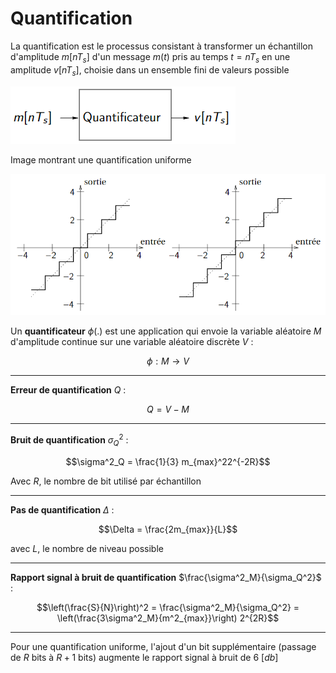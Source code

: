 # Quantification

La quantification est le processus consistant à transformer un échantillon d'amplitude $m[nT_s]$ d'un message $m(t)$ pris au temps $t=nT_s$ en une amplitude $v[nT_s]$, choisie dans un ensemble fini de valeurs possible

![](attachments/Pasted%20image%2020230603205639.png)

Image montrant une quantification uniforme

![](attachments/Pasted%20image%2020230603205649.png)

Un **quantificateur** $\phi(.)$ est une application qui envoie la variable aléatoire $M$ d'amplitude continue sur une variable aléatoire discrète $V$ :

$$\phi : M \rightarrow V$$

---

**Erreur de quantification** $Q$ :

$$Q=V-M$$

---

**Bruit de quantification** $\sigma^2_Q$ :

$$\sigma^2_Q = \frac{1}{3} m_{max}^22^{-2R}$$

Avec $R$, le nombre de bit utilisé par échantillon

---

**Pas de quantification** $\Delta$ :

$$\Delta = \frac{2m_{max}}{L}$$

avec $L$, le nombre de niveau possible

---

**Rapport signal à bruit de quantification** $\frac{\sigma^2_M}{\sigma_Q^2}$ :

$$\left(\frac{S}{N}\right)^2 = \frac{\sigma^2_M}{\sigma_Q^2} = \left(\frac{3\sigma^2_M}{m^2_{max}}\right) 2^{2R}$$

---

Pour une quantification uniforme, l'ajout d'un bit supplémentaire (passage de $R$ bits à $R+1$ bits) augmente le rapport signal à bruit de $6 \ [db]$
